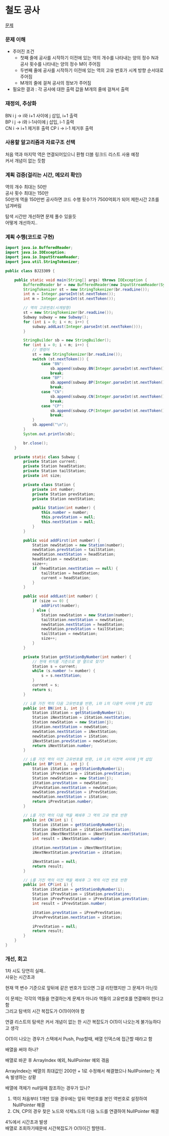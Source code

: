 # 철도 공사
[문제](https://www.acmicpc.net/problem/23309)

### 문제 이해
- 주어진 조건  
  - 첫째 줄에 공사를 시작하기 이전에 있는 역의 개수를 나타내는 양의 정수 N과 공사 횟수를 나타내는 양의 정수 M이 주어짐  
  - 두번째 줄에 공사를 시작하기 이전에 있는 역의 고유 번호가 시계 방향 순서대로 주어짐  
  - M개의 줄에 걸쳐 공사의 정보가 주어짐  
- 필요한 결과 : 각 공사에 대한 출력 값을 M개의 줄에 걸쳐서 출력  

### 재정의, 추상화
BN i j -> i와 i+1 사이에 j 삽입, i+1 출력  
BP i j -> i와 i-1사이에 j 삽입, i-1 출력  
CN i -> i+1 제거후 출력 
CP i -> i-1 제거후 출력  

### 사용할 알고리즘과 자료구조 선택
처음 역과 마지막 역은 연결되어있으니 환형 더블 링크드 리스트 사용 예정  
커서 개념이 없는 듯함  

### 계획 검증(걸리는 시간, 메모리 확인)
역의 개수 최대는 50만  
공사 횟수 최대는 150만  
50만개 역을 150만번 공사하면 코드 수행 횟수?가 7500억회가 되어 제한시간 2초를 넘겨버림  

탐색 시간만 개선하면 문제 풀수 있을듯  
어떻게 개선하지..

### 계획 수행(코드로 구현)
```java
import java.io.BufferedReader;
import java.io.IOException;
import java.io.InputStreamReader;
import java.util.StringTokenizer;

public class BJ23309 {

    public static void main(String[] args) throws IOException {
        BufferedReader br = new BufferedReader(new InputStreamReader(System.in));
        StringTokenizer st = new StringTokenizer(br.readLine());
        int n = Integer.parseInt(st.nextToken());
        int m = Integer.parseInt(st.nextToken());

        // 역의 고유번호(시계방향)
        st = new StringTokenizer(br.readLine());
        Subway subway = new Subway();
        for (int i = 0; i < n; i++) {
            subway.addLast(Integer.parseInt(st.nextToken()));
        }

        StringBuilder sb = new StringBuilder();
        for (int i = 0; i < m; i++) {
            // 명령어
            st = new StringTokenizer(br.readLine());
            switch (st.nextToken()) {
                case "BN":
                    sb.append(subway.BN(Integer.parseInt(st.nextToken()), Integer.parseInt(st.nextToken())));
                    break;
                case "BP":
                    sb.append(subway.BP(Integer.parseInt(st.nextToken()), Integer.parseInt(st.nextToken())));
                    break;
                case "CN":
                    sb.append(subway.CN(Integer.parseInt(st.nextToken())));
                    break;
                case "CP":
                    sb.append(subway.CP(Integer.parseInt(st.nextToken())));
                    break;
            }
            sb.append("\n");
        }
        System.out.println(sb);

        br.close();
    }

    private static class Subway {
        private Station current;
        private Station headStation;
        private Station tailStation;
        private int size;

        private class Station {
            private int number;
            private Station prevStation;
            private Station nextStation;

            public Station(int number) {
                this.number = number;
                this.prevStation = null;
                this.nextStation = null;
            }
        }

        public void addFirst(int number) {
            Station newStation = new Station(number);
            newStation.prevStation = tailStation;
            newStation.nextStation = headStation;
            headStation = newStation;
            size++;
            if (headStation.nextStation == null) {
                tailStation = headStation;
                current = headStation;
            }
        }

        public void addLast(int number) {
            if (size == 0) {
                addFirst(number);
            } else {
                Station newStation = new Station(number);
                tailStation.nextStation = newStation;
                newStation.nextStation = headStation;
                newStation.prevStation = tailStation;
                tailStation = newStation;
                size++;
            }
        }

        private Station getStationByNumber(int number) {
            // 현재 위치를 기준으로 양 옆으로 찾기?
            Station s = current;
            while (s.number != number) {
                s = s.nextStation;
            }
            current = s;
            return s;
        }

        // i를 가진 역의 다음 고유번호를 반환, i와 i의 다음역 사이에 j역 삽입
        public int BN(int i, int j) {
            Station iStation = getStationByNumber(i);
            Station iNextStation = iStation.nextStation;
            Station newStation = new Station(j);
            iStation.nextStation = newStation;
            newStation.nextStation = iNextStation;
            newStation.prevStation = iStation;
            iNextStation.prevStation = newStation;
            return iNextStation.number;
        }

        // i를 가진 역의 이전 고유번호를 반환, i와 i의 이전역 사이에 j역 삽입
        public int BP(int i, int j) {
            Station iStation = getStationByNumber(i);
            Station iPrevStation = iStation.prevStation;
            Station newStation = new Station(j);
            iStation.prevStation = newStation;
            iPrevStation.nextStation = newStation;
            newStation.prevStation = iPrevStation;
            newStation.nextStation = iStation;
            return iPrevStation.number;
        }

        // i를 가진 역의 다음 역을 폐쇄후 그 역의 고유 번호 반환
        public int CN(int i) {
            Station iStation = getStationByNumber(i);
            Station iNextStation = iStation.nextStation;
            Station iNextNextStation = iNextStation.nextStation;
            int result = iNextStation.number;

            iStation.nextStation = iNextNextStation;
            iNextNextStation.prevStation = iStation;

            iNextStation = null;
            return result;
        }

        // i를 가진 역의 이전 역을 폐쇄후 그 역의 이전 번호 반환
        public int CP(int i) {
            Station iStation = getStationByNumber(i);
            Station iPrevStation = iStation.prevStation;
            Station iPrevPrevStation = iPrevStation.prevStation;
            int result = iPrevStation.number;

            iStation.prevStation = iPrevPrevStation;
            iPrevPrevStation.nextStation = iStation;

            iPrevStation = null;
            return result;
        }
    }
}

```

### 개선, 회고
1차 시도 당연히 실패..  
사유는 시간초과  

현재 역 변수 기준으로 앞뒤에 같은 번호가 있으면 그걸 리턴했지만 그 문제가 아닌듯  

이 문제는 각각의 역들을 연결하는게 문제가 아니라 역들의 고유번호를 연결해야 한다고 함  
그리고 탐색의 시간 복잡도가 O(1)이어야 함  

연결 리스트의 탐색은 커서 개념이 없는 한 시간 복잡도가 O(1)이 나오는게 불가능하다고 생각  

O(1)이 나오는 경우가 스택에서 Push, Pop할때, 배열 인덱스에 접근할 때라고 함  

배열을 써야 하나?  

배열로 바꾼 후 ArrayIndex 예외, NullPointer 예외 겪음  

ArrayIndex는 배열의 최대값인 200만 + 1로 수정해서 해결했으나 NullPointer는 계속 발생하는 상황  

배열에 객체가 null일때 참조하는 경우가 있나?  

1. 역이 처음부터 1개만 있을 경우에는 앞뒤 역번호를 본인 역번호로 설정하여 NullPointer 해결  
2. CN, CP의 경우 찾은 노드와 삭제노드의 다음 노드를 연결하여 NullPointer 해결  

4%에서 시간초과 발생  
배열로 조회하기때문에 시간복잡도가 O(1)이긴 할텐데..  